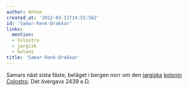 ```yaml
---
author: Anton
created_at: '2012-03-11T14:55:56Z'
id: 'Samar-Renk-Drakkar'
links:
  mention:
  - Colostro
  - jargisk
  - koloni
title: 'Samar-Renk-Drakkar'
---
```


Samars näst sista fäste, beläget i bergen norr om den [jargiska][] [kolonin][] [Colostro]. Det
övergavs 2439 e.D.

  [jargiska]: jargisk
  [kolonin]: koloni
  [Colostro]: Colostro
